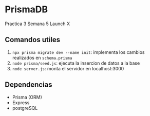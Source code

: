 # PrismaDB

Practica 3 Semana 5 Launch X

## Comandos utiles

1. `npx prisma migrate dev --name init`: implementa los cambios realizados en `schema.prisma`
2. `node prisma/seed.js`: ejecuta la insercion de datos a la base
3. `node server.js`: monta el servidor en localhost:3000

## Dependencias
- Prisma (ORM)
- Express
- postgreSQL